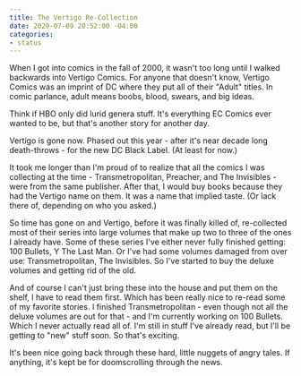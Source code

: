 ```yaml
---
title: The Vertigo Re-Collection
date: 2020-07-09 20:52:00 -04:00
categories:
- status
---
```


When I got into comics in the fall of 2000, it wasn't too long until I walked backwards into Vertigo Comics.  For anyone that doesn't know, Vertigo Comics was an imprint of DC where they put all of their "Adult" titles.  In comic parlance, adult means boobs, blood, swears, and big ideas.  

Think if HBO only did lurid genera stuff.  It's everything EC Comics ever wanted to be, but that's another story for another day. 

Vertigo is gone now.  Phased out this year - after it's near decade long death-throws - for the new DC Black Label.  (At least for now.) 

It took me longer than I'm proud of to realize that all the comics I was collecting at the time -  Transmetropolitan, Preacher, and The Invisibles - were from the same publisher.  After that, I would buy books because they had the Vertigo name on them. It was a name that implied taste.  (Or lack there of, depending on who you asked.) 

So time has gone on and Vertigo, before it was finally killed of, re-collected most of their series into large volumes that make up two to three of the ones I already have.  Some of these series I've either never fully finished getting: 100 Bullets, Y The Last Man. Or I've had some volumes damaged from over use: Transmetropolitan, The Invisibles. So I've started to buy the deluxe volumes and getting rid of the old.

And of course I can't just bring these into the house and put them on the shelf, I have to read them first.  Which has been really nice to re-read some of my favorite stories.  I finished Transmetropolitan - even though not all the deluxe volumes are out for that - and I'm currently working on 100 Bullets.  Which I never actually read all of.  I'm still in stuff I've already read, but I'll be getting to "new" stuff soon.  So that's exciting.  

It's been nice going back through these hard, little nuggets of angry tales.  If anything, it's kept be for doomscrolling through the news. 